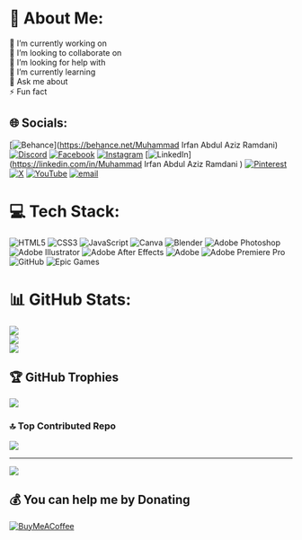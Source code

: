 # 💫 About Me:
🔭 I’m currently working on<br>
👯 I’m looking to collaborate on<br>
🤝 I’m looking for help with<br>
🌱 I’m currently learning<br>
💬 Ask me about<br>
⚡ Fun fact


## 🌐 Socials:
[![Behance](https://img.shields.io/badge/Behance-1769ff?logo=behance&logoColor=white)](https://behance.net/Muhammad Irfan Abdul Aziz Ramdani) 
[![Discord](https://img.shields.io/badge/Discord-%237289DA.svg?logo=discord&logoColor=white)](https://discord.gg/muhirabazram) 
[![Facebook](https://img.shields.io/badge/Facebook-%231877F2.svg?logo=Facebook&logoColor=white)](https://facebook.com/muhirabazram) 
[![Instagram](https://img.shields.io/badge/Instagram-%23E4405F.svg?logo=Instagram&logoColor=white)](https://instagram.com/muhirabazram) 
[![LinkedIn](https://img.shields.io/badge/LinkedIn-%230077B5.svg?logo=linkedin&logoColor=white)](https://linkedin.com/in/Muhammad Irfan Abdul Aziz Ramdani ) 
[![Pinterest](https://img.shields.io/badge/Pinterest-%23E60023.svg?logo=Pinterest&logoColor=white)](https://pinterest.com/muhirabazram) 
[![X](https://img.shields.io/badge/X-black.svg?logo=X&logoColor=white)](https://x.com/muhirabazram) 
[![YouTube](https://img.shields.io/badge/YouTube-%23FF0000.svg?logo=YouTube&logoColor=white)](https://youtube.com/@UCDXQ-z7ns4712uJtdjDtuMw) 
[![email](https://img.shields.io/badge/Email-D14836?logo=gmail&logoColor=white)](mailto:muhammadirfanaar@gmail.com) 

# 💻 Tech Stack:
![HTML5](https://img.shields.io/badge/html5-%23E34F26.svg?style=for-the-badge&logo=html5&logoColor=white) 
![CSS3](https://img.shields.io/badge/css3-%231572B6.svg?style=for-the-badge&logo=css3&logoColor=white) 
![JavaScript](https://img.shields.io/badge/javascript-%23323330.svg?style=for-the-badge&logo=javascript&logoColor=%23F7DF1E) 
![Canva](https://img.shields.io/badge/Canva-%2300C4CC.svg?style=for-the-badge&logo=Canva&logoColor=white) 
![Blender](https://img.shields.io/badge/blender-%23F5792A.svg?style=for-the-badge&logo=blender&logoColor=white) 
![Adobe Photoshop](https://img.shields.io/badge/adobe%20photoshop-%2331A8FF.svg?style=for-the-badge&logo=adobe%20photoshop&logoColor=white) 
![Adobe Illustrator](https://img.shields.io/badge/adobe%20illustrator-%23FF9A00.svg?style=for-the-badge&logo=adobe%20illustrator&logoColor=white) 
![Adobe After Effects](https://img.shields.io/badge/Adobe%20After%20Effects-9999FF.svg?style=for-the-badge&logo=Adobe%20After%20Effects&logoColor=white) 
![Adobe](https://img.shields.io/badge/adobe-%23FF0000.svg?style=for-the-badge&logo=adobe&logoColor=white) 
![Adobe Premiere Pro](https://img.shields.io/badge/Adobe%20Premiere%20Pro-9999FF.svg?style=for-the-badge&logo=Adobe%20Premiere%20Pro&logoColor=white) 
![GitHub](https://img.shields.io/badge/github-%23121011.svg?style=for-the-badge&logo=github&logoColor=white) 
![Epic Games](https://img.shields.io/badge/epicgames-%23313131.svg?style=for-the-badge&logo=epicgames&logoColor=white)
# 📊 GitHub Stats:
![](https://github-readme-stats.vercel.app/api?username=Muhirabazram&theme=github_dark&hide_border=false&include_all_commits=false&count_private=false)<br/>
![](https://nirzak-streak-stats.vercel.app/?user=Muhirabazram&theme=github_dark&hide_border=false)<br/>
![](https://github-readme-stats.vercel.app/api/top-langs/?username=Muhirabazram&theme=github_dark&hide_border=false&include_all_commits=false&count_private=false&layout=compact)

## 🏆 GitHub Trophies
![](https://github-profile-trophy.vercel.app/?username=Muhirabazram&theme=radical&no-frame=false&no-bg=true&margin-w=4)

### 🔝 Top Contributed Repo
![](https://github-contributor-stats.vercel.app/api?username=Muhirabazram&limit=5&theme=dark&combine_all_yearly_contributions=true)

---
[![](https://visitcount.itsvg.in/api?id=Muhirabazram&icon=0&color=0)](https://visitcount.itsvg.in)

  ## 💰 You can help me by Donating
  [![BuyMeACoffee](https://img.shields.io/badge/Buy%20Me%20a%20Coffee-ffdd00?style=for-the-badge&logo=buy-me-a-coffee&logoColor=black)](https://buymeacoffee.com/muhirabazram) 

  
<!-- Proudly created with GPRM ( https://gprm.itsvg.in ) -->
